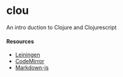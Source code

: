 # clou

An intro duction to Clojure and Clojurescript


#### Resources
- [Leiningen](https://github.com/technomancy/leiningen)
- [CodeMirror](http://codemirror.net/)
- [Markdown-js](https://github.com/evilstreak/markdown-js)